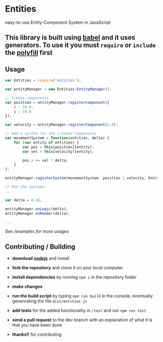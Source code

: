 # Entities
easy-to-use Entity-Component System in JavaScript

## This library is built using [babel][0] and it uses generators. To use it you must `require` or `include` the [polyfill][1] first

## Usage

```javascript
var Entities = require('entities');

var entityManager = new Entities.EntityManager();

// Create components
var position = entityManager.registerComponent({
    x : 10.0,
    y : 10.0
});

var velocity = entityManager.registerComponent(2.0);

// Add a system for the created components
var movementSystem = function(entities, delta) {
    for (var entity of entities) {
        var pos = this[position][entity];
        var vel = this[velocity][entity];

        pos.x += vel * delta;
    }
};

entityManager.registerSystem(movementSystem, position | velocity, Entities.SystemType.Logic);

// Run the systems
...

var delta = 0.16;

entityManager.onLogic(delta);
entityManager.onRender(delta);

...
```
*See /examples for more usages*

## Contributing / Building

- **download [nodejs][2]** and install

- **fork the repository** and clone it on your local computer

- **install dependencies** by running `npm i` in the repository folder

- **make changes** 

- **run the build script** by typing `npm run build` in the console, eventually genenrating the file `dist/entities.js`

- **add tests** for the added functionality in `/test` and run `npm run test`

- **send a pull request** to the dev branch with an explanation of what it is that you have been done

- **thanks!!** for contributing

[0]: https://github.com/babel/babel
[1]: https://babeljs.io/docs/usage/polyfill/
[2]: http://nodejs.org
